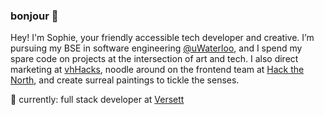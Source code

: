 ### bonjour 🌸

Hey! I'm Sophie, your friendly accessible tech developer and creative. I’m pursuing my BSE in software engineering [@uWaterloo](https://github.com/uWaterloo), and I spend my spare code on projects at the intersection of art and tech. I also direct marketing at [vhHacks](https://vhhacks.ca/), noodle around on the frontend team at [Hack the North](https://hackthenorth.com/), and create surreal paintings to tickle the senses.

🌱 currently: full stack developer at [Versett](https://versett.com/)
